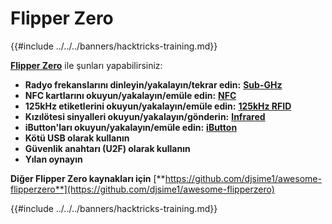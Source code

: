 # Flipper Zero

{{#include ../../../banners/hacktricks-training.md}}

[**Flipper Zero**](https://flipperzero.one/) ile şunları yapabilirsiniz:

- **Radyo frekanslarını dinleyin/yakalayın/tekrar edin:** [**Sub-GHz**](fz-sub-ghz.md)
- **NFC kartlarını okuyun/yakalayın/emüle edin:** [**NFC**](fz-nfc.md)
- **125kHz etiketlerini okuyun/yakalayın/emüle edin:** [**125kHz RFID**](fz-125khz-rfid.md)
- **Kızılötesi sinyalleri okuyun/yakalayın/gönderin:** [**Infrared**](fz-infrared.md)
- **iButton'ları okuyun/yakalayın/emüle edin:** [**iButton**](../ibutton.md)
- **Kötü USB olarak kullanın**
- **Güvenlik anahtarı (U2F) olarak kullanın**
- **Yılan oynayın**

**Diğer Flipper Zero kaynakları için** [**https://github.com/djsime1/awesome-flipperzero**](https://github.com/djsime1/awesome-flipperzero)

{{#include ../../../banners/hacktricks-training.md}}
